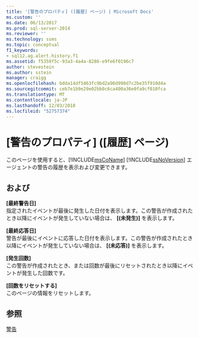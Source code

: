 ```yaml
---
title: '[警告のプロパティ] ([履歴] ページ) | Microsoft Docs'
ms.custom: ''
ms.date: 06/13/2017
ms.prod: sql-server-2014
ms.reviewer: ''
ms.technology: ssms
ms.topic: conceptual
f1_keywords:
- sql12.ag.alert.history.f1
ms.assetid: f5359f5c-93a3-4a4a-8286-e9fe6f0196c7
author: stevestein
ms.author: sstein
manager: craigg
ms.openlocfilehash: bdda14df5463fc9bd2a90d990d7c2be35f910d4a
ms.sourcegitcommit: ceb7e1b9e29e02bb0c6ca400a36e0fa9cf010fca
ms.translationtype: MT
ms.contentlocale: ja-JP
ms.lasthandoff: 12/03/2018
ms.locfileid: "52757374"
---
```

# <a name="alert-properties-history-page"></a>[警告のプロパティ] \([履歴] ページ)
  このページを使用すると、[!INCLUDE[msCoName](../../includes/msconame-md.md)] [!INCLUDE[ssNoVersion](../../includes/ssnoversion-md.md)] エージェントの警告の履歴を表示および変更できます。  
  
## <a name="options"></a>および  
 **[最終警告日]**  
 指定されたイベントが最後に発生した日付を表示します。この警告が作成されたとき以降にイベントが発生していない場合は、 **[(未発生)]** を表示します。  
  
 **[最終応答日]**  
 警告が最後にイベントに応答した日付を表示します。この警告が作成されたとき以降にイベントが発生していない場合は、 **[(未応答)]** を表示します。  
  
 **[発生回数]**  
 この警告が作成されたとき、または回数が最後にリセットされたとき以降にイベントが発生した回数です。  
  
 **[回数をリセットする]**  
 このページの情報をリセットします。  
  
## <a name="see-also"></a>参照  
 [警告](alerts.md)  
  
  
